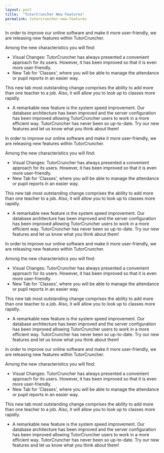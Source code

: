 ```yaml
---
layout: post
title:  "TutorCruncher New Features"
permalink: tutorcruncher-new-features
---
```

In order to improve our online software and make it more user-friendly, we are
releasing new features within TutorCruncher.

Among the new characteristics you will find:

  * Visual Changes: TutorCruncher has always presented a convenient approach for its users. However, it has been improved so that it is even more user-friendly. 
  * New Tab for 'Classes', where you will be able to manage the attendance or pupil reports in an easier way. 

This new tab most outstanding change comprises the ability to add more than
one teacher to a job. Also, it will allow you to look up to classes more
rapidly.

  * A remarkable new feature is the system speed improvement. Our database architecture has been improved and the server configuration has been improved allowing TutorCruncher users to work in a more efficient way. 
TutorCruncher has never been so up-to-date. Try our new features and let us
know what you think about them!

In order to improve our online software and make it more user-friendly, we are
releasing new features within TutorCruncher.

Among the new characteristics you will find:

  * Visual Changes: TutorCruncher has always presented a convenient approach for its users. However, it has been improved so that it is even more user-friendly. 
  * New Tab for 'Classes', where you will be able to manage the attendance or pupil reports in an easier way. 

This new tab most outstanding change comprises the ability to add more than
one teacher to a job. Also, it will allow you to look up to classes more
rapidly.

  * A remarkable new feature is the system speed improvement. Our database architecture has been improved and the server configuration has been improved allowing TutorCruncher users to work in a more efficient way. 
TutorCruncher has never been so up-to-date. Try our new features and let us
know what you think about them!

In order to improve our online software and make it more user-friendly, we are
releasing new features within TutorCruncher.

Among the new characteristics you will find:

  * Visual Changes: TutorCruncher has always presented a convenient approach for its users. However, it has been improved so that it is even more user-friendly. 
  * New Tab for 'Classes', where you will be able to manage the attendance or pupil reports in an easier way. 

This new tab most outstanding change comprises the ability to add more than
one teacher to a job. Also, it will allow you to look up to classes more
rapidly.

  * A remarkable new feature is the system speed improvement. Our database architecture has been improved and the server configuration has been improved allowing TutorCruncher users to work in a more efficient way. 
TutorCruncher has never been so up-to-date. Try our new features and let us
know what you think about them!

In order to improve our online software and make it more user-friendly, we are
releasing new features within TutorCruncher.

Among the new characteristics you will find:

  * Visual Changes: TutorCruncher has always presented a convenient approach for its users. However, it has been improved so that it is even more user-friendly. 
  * New Tab for 'Classes', where you will be able to manage the attendance or pupil reports in an easier way. 

This new tab most outstanding change comprises the ability to add more than
one teacher to a job. Also, it will allow you to look up to classes more
rapidly.

  * A remarkable new feature is the system speed improvement. Our database architecture has been improved and the server configuration has been improved allowing TutorCruncher users to work in a more efficient way. 
TutorCruncher has never been so up-to-date. Try our new features and let us
know what you think about them!
